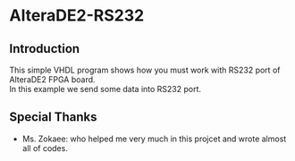 # AlteraDE2-RS232

## Introduction

This simple VHDL program shows how you must work
with RS232 port of AlteraDE2 FPGA board.  
In this example we send some data into RS232 port.

## Special Thanks

* Ms. Zokaee: who helped me very much in this projcet and wrote
almost all of codes.
